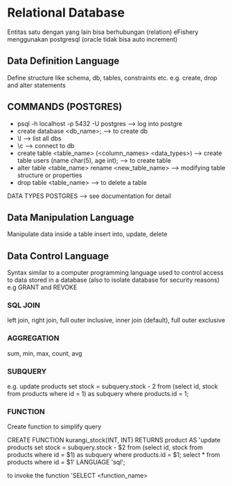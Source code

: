 # Relational Database

Entitas satu dengan yang lain bisa berhubungan (relation)
eFishery menggunakan postgresql (oracle tidak bisa auto increment)

## Data Definition Language
Define structure like schema, db, tables, constraints etc. e.g. create, drop and alter statements

## COMMANDS (POSTGRES)
- psql -h localhost -p 5432 -U postgres --> log into postgre
- create database <db_name>; --> to create db
- \l --> list all dbs
- \c --> connect to db
- create table <table_name> (<column_names> <data_types>) --> create table users (name char(5), age int); --> to create table
- alter table <table_name> rename <new_table_name> --> modifying table structure or properties
- drop table <table_name> --> to delete a table

DATA TYPES POSTGRES --> see documentation for detail

## Data Manipulation Language
Manipulate data inside a table insert into, update, delete

## Data Control Language 
Syntax similar to a computer programming language used to control access to data stored in a database
(also to isolate database for security reasons) e.g GRANT and REVOKE

### SQL JOIN
left join, right join, full outer inclusive, inner join (default), full outer exclusive

### AGGREGATION
sum, min, max, count, avg

### SUBQUERY
e.g. update products set stock = subquery.stock - 2 from (select id, stock from products where id = 1) as subquery where products.id = 1;

### FUNCTION
Create function to simplify query

CREATE FUNCTION kurangi_stock(INT, INT) RETURNS product AS 'update products set stock = subquery.stock - $2 from (select id, stock from products where id = $1) as subquery where products.id = $1;
select \* from products where id = $1'
LANGUAGE 'sql';

to invoke the function 'SELECT <function_name>
